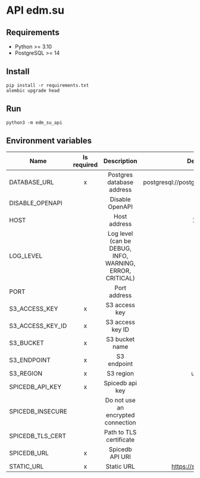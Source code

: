 # API edm.su

## Requirements

* Python >= 3.10
* PostgreSQL >= 14

## Install

```shell
pip install -r requirements.txt
alembic upgrade head
```

## Run

```shell
python3 -m edm_su_api
```

## Environment variables

| Name                      | Is required |                       Description                        |               Default value                |
| ------------------------- | :---------: | :------------------------------------------------------: | :----------------------------------------: |
| DATABASE_URL              |      x      |                Postgres database address                 | postgresql://postgres:postgres@db/postgres |
| DISABLE_OPENAPI           |             |                     Disable OpenAPI                      |                   False                    |
| HOST                      |             |                       Host address                       |                 127.0.0.1                  |
| LOG_LEVEL                 |             | Log level (can be DEBUG, INFO, WARNING, ERROR, CRITICAL) |                   ERROR                    |
| PORT                      |             |                       Port address                       |                    8000                    |
| S3_ACCESS_KEY             |      x      |                      S3 access key                       |                                            |
| S3_ACCESS_KEY_ID          |      x      |                     S3 access key ID                     |                                            |
| S3_BUCKET                 |      x      |                      S3 bucket name                      |                                            |
| S3_ENDPOINT               |      x      |                       S3 endpoint                        |                                            |
| S3_REGION                 |      x      |                        S3 region                         |                 us-east-1                  |
| SPICEDB_API_KEY           |      x      |                     Spicedb api key                      |                                            |
| SPICEDB_INSECURE          |             |            Do not use an encrypted connection            |                   False                    |
| SPICEDB_TLS_CERT          |             |                 Path to TLS certificate                  |                                            |
| SPICEDB_URL               |      x      |                     Spicedb API URI                      |                                            |
| STATIC_URL                |      x      |                        Static URL                        |         https://static.dev.edm.su          |
